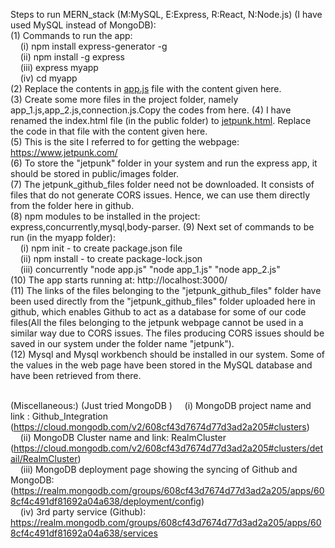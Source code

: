 Steps to run MERN_stack (M:MySQL, E:Express, R:React, N:Node.js) (I have used MySQL instead of MongoDB):<br>
(1) Commands to run the app:<br>
    &nbsp;&nbsp;&nbsp;&nbsp;(i) npm install express-generator -g<br>
    &nbsp;&nbsp;&nbsp;&nbsp;(ii) npm install -g express<br>
    &nbsp;&nbsp;&nbsp;&nbsp;(iii) express myapp<br>
    &nbsp;&nbsp;&nbsp;&nbsp;(iv) cd myapp<br>
(2) Replace the contents in <u>app.js</u> file with the content given here.<br>
(3) Create some more files in the project folder, namely app_1.js,app_2.js,connection.js.Copy the codes from here.
(4) I have renamed the index.html file (in the public folder) to <u>jetpunk.html</u>. Replace the code in that file with the content given here.<br>
(5) This is the site I referred to for getting the webpage: https://www.jetpunk.com/<br>
(6) To store the "jetpunk" folder in your system and run the express app, it should be stored in public/images folder.<br>
(7) The jetpunk_github_files folder need not be downloaded. It consists of files that do not generate CORS issues. Hence, we can use them directly from the folder here in github.<br>
(8) npm modules to be installed in the project: express,concurrently,mysql,body-parser. 
(9) Next set of commands to be run (in the myapp folder):<br>
    &nbsp;&nbsp;&nbsp;&nbsp;(i) npm init   -  to create package.json file<br>
    &nbsp;&nbsp;&nbsp;&nbsp;(ii) npm install   -  to create package-lock.json<br>
    &nbsp;&nbsp;&nbsp;&nbsp;(iii) concurrently "node app.js" "node app_1.js" "node app_2.js" <br>
(10) The app starts running at: http://localhost:3000/<br>
(11) The links of the files belonging to the "jetpunk_github_files" folder have been used directly from the "jetpunk_github_files" folder uploaded here in github, which enables Github to act as a database for some of our code files(All the files belonging to the jetpunk webpage cannot be used in a similar way due to CORS issues. The files producing CORS issues should be saved in our system under the folder name "jetpunk").<br>
(12) Mysql and Mysql workbench should be installed in our system. Some of the values in the web page have been stored in the MySQL database and have been retrieved from there.<br>
<br>

(Miscellaneous:) (Just tried MongoDB )
     &nbsp;&nbsp;&nbsp;&nbsp;(i) MongoDB project name and link : Github_Integration (https://cloud.mongodb.com/v2/608cf43d7674d77d3ad2a205#clusters) <br>
     &nbsp;&nbsp;&nbsp;&nbsp;(ii) MongoDB Cluster name and link: RealmCluster (https://cloud.mongodb.com/v2/608cf43d7674d77d3ad2a205#clusters/detail/RealmCluster) <br>
     &nbsp;&nbsp;&nbsp;&nbsp;(iii) MongoDB deployment page showing the syncing of Github and MongoDB:(https://realm.mongodb.com/groups/608cf43d7674d77d3ad2a205/apps/608cf4c491df81692a04a638/deployment/config) <br>
     &nbsp;&nbsp;&nbsp;&nbsp;(iv) 3rd party service (Github): https://realm.mongodb.com/groups/608cf43d7674d77d3ad2a205/apps/608cf4c491df81692a04a638/services
